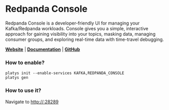# Redpanda Console

Redpanda Console is a developer-friendly UI for managing your Kafka/Redpanda workloads. Console gives you a simple, interactive approach for gaining visibility into your topics, masking data, managing consumer groups, and exploring real-time data with time-travel debugging. 

**[Website](https://redpanda.com/)** | **[Documentation](https://docs.redpanda.com/docs/platform/console/)** | **[GitHub](https://github.com/redpanda-data/console)**

### How to enable?

```
platys init --enable-services KAFKA,REDPANDA_CONSOLE
platys gen
```

### How to use it?

Navigate to <http://:28289>
